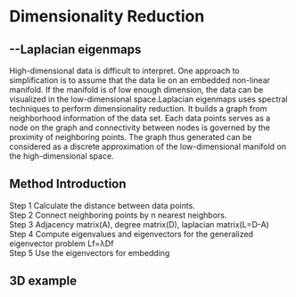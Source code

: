 <html>
<head>
  </head>
<body>
  <h1> Dimensionality Reduction
  </h1>
  <h2> --Laplacian eigenmaps
  </h2>
  <p> High-dimensional data is difficult to interpret. One approach to simplification is to assume that the data lie on an embedded non-linear manifold. If the manifold is of low enough dimension, the data can be visualized in the low-dimensional space.Laplacian eigenmaps uses spectral techniques to perform dimensionality reduction. It builds a graph from neighborhood information of the data set. Each data points serves as a node on the graph and connectivity between nodes is governed by the proximity of neighboring points. The graph thus generated can be considered as a discrete approximation of the low-dimensional manifold on the high-dimensional space. 
  </p>
  <h2> Method Introduction </h2>
Step 1 Calculate the distance between data points. <br>
Step 2 Connect neighboring points by n nearest neighbors.<br>
Step 3 Adjacency matrix(A), degree matrix(D), laplacian matrix(L=D-A) <br>
Step 4 Compute eigenvalues and eigenvectors for the generalized eigenvector problem Lf=λDf <br>
Step 5 Use the eigenvectors for embedding <br>

<h2> 3D example </h2>
